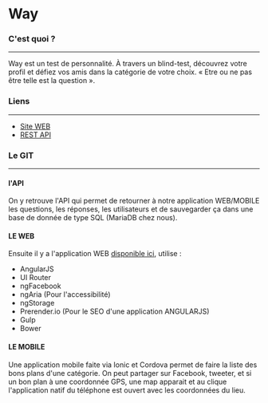 Way
=========================

### C'est quoi ?
--------------------
Way est un test de personnalité. À travers un blind-test, découvrez votre profil et défiez vos amis dans la catégorie de votre choix. « Etre ou ne pas être telle est la question ».

### Liens
--------------------
* [Site WEB](http://www.whoareyou.io)
* [REST API](http://api.whoareyou.io)

### Le GIT
--------------------

#### l'API
On y retrouve l'API qui permet de retourner à notre application WEB/MOBILE les questions, les réponses, les utilisateurs et de sauvegarder ça dans une base de donnée de type SQL (MariaDB chez nous).

#### LE WEB
Ensuite il y a l'application WEB [disponible ici](http://www.whoareyou.io), utilise :

* AngularJS
 * UI Router
 * ngFacebook
 * ngAria (Pour l'accessibilité)
 * ngStorage
 * Prerender.io (Pour le SEO d'une application ANGULARJS)
* Gulp
* Bower

#### LE MOBILE
Une application mobile faite via Ionic et Cordova permet de faire la liste des bons plans d'une catégorie. On peut partager sur Facebook, tweeter, et si un bon plan à une coordonnée GPS, une map apparait et au clique l'application natif du téléphone est ouvert avec les coordonnées du lieu.
